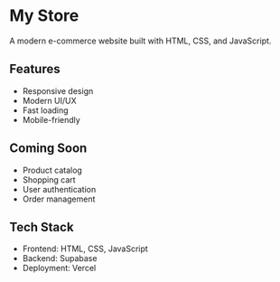# My Store

A modern e-commerce website built with HTML, CSS, and JavaScript.

## Features
- Responsive design
- Modern UI/UX
- Fast loading
- Mobile-friendly

## Coming Soon
- Product catalog
- Shopping cart
- User authentication
- Order management

## Tech Stack
- Frontend: HTML, CSS, JavaScript
- Backend: Supabase
- Deployment: Vercel